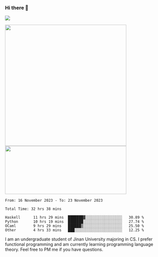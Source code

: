 ### Hi there 👋

<!--
**pe200012/pe200012** is a ✨ _special_ ✨ repository because its `README.md` (this file) appears on your GitHub profile.

Here are some ideas to get you started:

- 🔭 I’m currently working on ...
- 🌱 I’m currently learning ...
- 👯 I’m looking to collaborate on ...
- 🤔 I’m looking for help with ...
- 💬 Ask me about ...
- 📫 How to reach me: ...
- 😄 Pronouns: ...
- ⚡ Fun fact: ...
-->
![](https://www.codewars.com/users/pe200012/badges/large)
<p>
    <img width="400em" src="https://github-readme-stats-git-masterrstaa-rickstaa.vercel.app/api?username=pe200012&show_icons=true&icon_color=f44336&title_color=757de8&rank_icon=github">
    <img width="400em" height="159em" src="https://github-readme-stats-git-masterrstaa-rickstaa.vercel.app/api/top-langs/?username=pe200012&hide=html,cmake,css&title_color=757de8&layout=compact">
</p>

<!--START_SECTION:waka-->

```all_time
From: 16 November 2023 - To: 23 November 2023

Total Time: 32 hrs 38 mins

Haskell      11 hrs 29 mins  ███████▓░░░░░░░░░░░░░░░░░   30.89 %
Python       10 hrs 19 mins  ███████░░░░░░░░░░░░░░░░░░   27.74 %
OCaml        9 hrs 29 mins   ██████▒░░░░░░░░░░░░░░░░░░   25.50 %
Other        4 hrs 33 mins   ███░░░░░░░░░░░░░░░░░░░░░░   12.25 %
```

<!--END_SECTION:waka-->

I am an undergraduate student of Jinan University majoring in CS. I prefer functional programming and am currently learning programming language theory. Feel free to PM me if you have questions.
